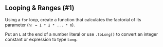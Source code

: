 ## Looping & Ranges (#1)

Using a `for` loop, create a function that calculates the factorial of its
parameter (`n! = 1 * 2 * ... * n`).

Put an `L` at the end of a number literal or use `.toLong()` to convert an
integer constant or expression to type `Long`.
